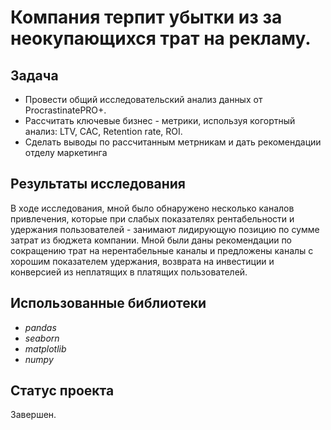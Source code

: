 # Компания терпит убытки из за неокупающихся трат на рекламу.

## Задача
- Провести общий исследовательский анализ данных от ProcrastinatePRO+.
- Рассчитать ключевые бизнес - метрики, используя когортный анализ: LTV, CAC, Retention rate, ROI.
- Сделать выводы по рассчитанным метрникам и дать рекомендации отделу маркетинга

## Результаты исследования
В ходе исследования, мной было обнаружено несколько каналов привлечения, которые при слабых показателях рентабельности и удержания пользователей - занимают лидирующую позицию по сумме затрат из бюджета компании. Мной были даны рекомендации по сокращению трат на нерентабельные каналы и предложены каналы с хорошим показателем удержания, возврата на инвестиции и конверсией из неплатящих в платящих пользователей. 

## Использованные библиотеки
- *pandas*
- *seaborn*
- *matplotlib*
- *numpy*

## Статус проекта
Завершен.
